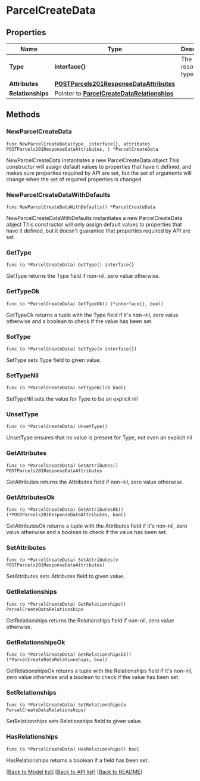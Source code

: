 # ParcelCreateData

## Properties

Name | Type | Description | Notes
------------ | ------------- | ------------- | -------------
**Type** | **interface{}** | The resource&#39;s type | 
**Attributes** | [**POSTParcels201ResponseDataAttributes**](POSTParcels201ResponseDataAttributes.md) |  | 
**Relationships** | Pointer to [**ParcelCreateDataRelationships**](ParcelCreateDataRelationships.md) |  | [optional] 

## Methods

### NewParcelCreateData

`func NewParcelCreateData(type_ interface{}, attributes POSTParcels201ResponseDataAttributes, ) *ParcelCreateData`

NewParcelCreateData instantiates a new ParcelCreateData object
This constructor will assign default values to properties that have it defined,
and makes sure properties required by API are set, but the set of arguments
will change when the set of required properties is changed

### NewParcelCreateDataWithDefaults

`func NewParcelCreateDataWithDefaults() *ParcelCreateData`

NewParcelCreateDataWithDefaults instantiates a new ParcelCreateData object
This constructor will only assign default values to properties that have it defined,
but it doesn't guarantee that properties required by API are set

### GetType

`func (o *ParcelCreateData) GetType() interface{}`

GetType returns the Type field if non-nil, zero value otherwise.

### GetTypeOk

`func (o *ParcelCreateData) GetTypeOk() (*interface{}, bool)`

GetTypeOk returns a tuple with the Type field if it's non-nil, zero value otherwise
and a boolean to check if the value has been set.

### SetType

`func (o *ParcelCreateData) SetType(v interface{})`

SetType sets Type field to given value.


### SetTypeNil

`func (o *ParcelCreateData) SetTypeNil(b bool)`

 SetTypeNil sets the value for Type to be an explicit nil

### UnsetType
`func (o *ParcelCreateData) UnsetType()`

UnsetType ensures that no value is present for Type, not even an explicit nil
### GetAttributes

`func (o *ParcelCreateData) GetAttributes() POSTParcels201ResponseDataAttributes`

GetAttributes returns the Attributes field if non-nil, zero value otherwise.

### GetAttributesOk

`func (o *ParcelCreateData) GetAttributesOk() (*POSTParcels201ResponseDataAttributes, bool)`

GetAttributesOk returns a tuple with the Attributes field if it's non-nil, zero value otherwise
and a boolean to check if the value has been set.

### SetAttributes

`func (o *ParcelCreateData) SetAttributes(v POSTParcels201ResponseDataAttributes)`

SetAttributes sets Attributes field to given value.


### GetRelationships

`func (o *ParcelCreateData) GetRelationships() ParcelCreateDataRelationships`

GetRelationships returns the Relationships field if non-nil, zero value otherwise.

### GetRelationshipsOk

`func (o *ParcelCreateData) GetRelationshipsOk() (*ParcelCreateDataRelationships, bool)`

GetRelationshipsOk returns a tuple with the Relationships field if it's non-nil, zero value otherwise
and a boolean to check if the value has been set.

### SetRelationships

`func (o *ParcelCreateData) SetRelationships(v ParcelCreateDataRelationships)`

SetRelationships sets Relationships field to given value.

### HasRelationships

`func (o *ParcelCreateData) HasRelationships() bool`

HasRelationships returns a boolean if a field has been set.


[[Back to Model list]](../README.md#documentation-for-models) [[Back to API list]](../README.md#documentation-for-api-endpoints) [[Back to README]](../README.md)


